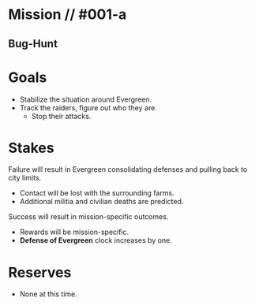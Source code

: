 # Mission // #001-a
## Bug-Hunt
# Goals
- Stabilize the situation around Evergreen.
- Track the raiders, figure out who they are.
  - Stop their attacks.

# Stakes
Failure will result in Evergreen consolidating defenses and pulling back to city limits.
  - Contact will be lost with the surrounding farms.
  - Additional militia and civilian deaths are predicted.

Success will result in mission-specific outcomes.
 - Rewards will be mission-specific.
 - **Defense of Evergreen** clock increases by one.

# Reserves
- None at this time.
